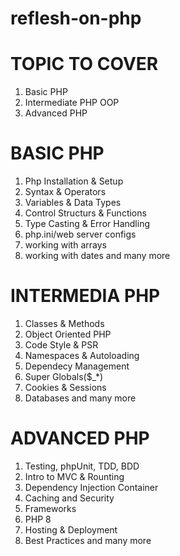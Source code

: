 # reflesh-on-php
# TOPIC TO COVER 
1. Basic PHP
2. Intermediate PHP OOP
3. Advanced PHP

# BASIC PHP
1.  Php Installation & Setup
2. Syntax & Operators
3. Variables & Data Types
4. Control Structurs & Functions
5. Type Casting & Error Handling
6. php.ini/web server configs
7. working with arrays
8. working with dates
and many more

# INTERMEDIA PHP
1. Classes & Methods
2. Object Oriented PHP
3. Code Style & PSR
4. Namespaces & Autoloading
5. Dependecy Management
6. Super Globals($_*)
7. Cookies & Sessions
8. Databases
and many more

# ADVANCED PHP
1.  Testing, phpUnit, TDD, BDD
2. Intro to MVC & Rounting
3. Dependency Injection Container
4. Caching and Security
5. Frameworks
6. PHP 8
7. Hosting & Deployment
8. Best Practices
and many more